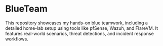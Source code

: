 # BlueTeam

This repository showcases my hands-on blue teamwork, including a detailed home-lab setup using tools like pfSense, Wazuh, and FlareVM. It features real-world scenarios, threat detections, and incident response workflows.
